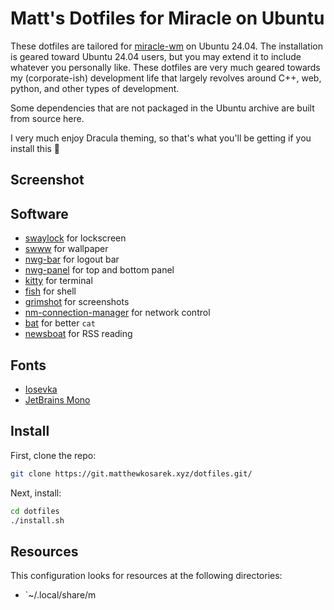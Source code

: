 # Matt's Dotfiles for Miracle on Ubuntu
These dotfiles are tailored for [miracle-wm](https://github.com/miracle-wm-org/miracle-wm)
on Ubuntu 24.04. The installation is geared toward Ubuntu 24.04 users, but you may extend
it to include whatever you personally like. These dotfiles are very much geared towards
my (corporate-ish) development life that largely revolves around C++, web, python,
and other types of development.

Some dependencies that are not packaged in the Ubuntu archive are built from
source here.

I very much enjoy Dracula theming, so that's what you'll be getting if you
install this 🧛

## Screenshot

## Software
- [swaylock](https://github.com/swaywm/swaylock) for lockscreen
- [swww](https://github.com/LGFae/swww) for wallpaper
- [nwg-bar](https://github.com/nwg-piotr/nwg-bar) for logout bar
- [nwg-panel](https://github.com/nwg-piotr/nwg-panel) for top and bottom panel
- [kitty](https://sw.kovidgoyal.net/kitty/) for terminal
- [fish](https://fishshell.com/) for shell
- [grimshot](https://man.archlinux.org/man/grimshot.1.en) for screenshots
- [nm-connection-manager](https://wiki.gnome.org/Projects/NetworkManager) for network control
- [bat](https://github.com/sharkdp/bat) for better `cat`
- [newsboat](https://github.com/newsboat/newsboat) for RSS reading

## Fonts
- [Iosevka](https://github.com/be5invis/Iosevka)
- [JetBrains Mono](https://www.jetbrains.com/lp/mono/)

## Install
First, clone the repo:
```sh
git clone https://git.matthewkosarek.xyz/dotfiles.git/
```

Next, install:
```sh
cd dotfiles
./install.sh
```

## Resources
This configuration looks for resources at the following directories:
- `~/.local/share/m
